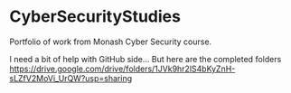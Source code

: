 # CyberSecurityStudies
Portfolio of work from Monash Cyber Security course.

I need a bit of help with GitHub side... But here are the completed folders https://drive.google.com/drive/folders/1JVk9hr2lS4bKyZnH-sLZfV2MoVi_UrQW?usp=sharing
